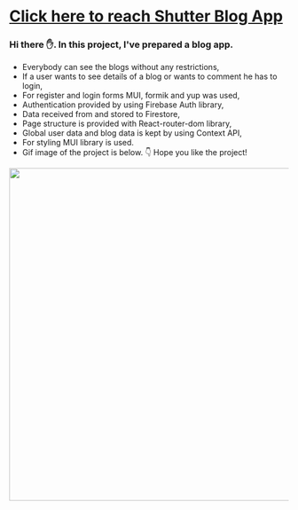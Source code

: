 # [Click here to reach Shutter Blog App](https://blog-ly4zr54y5-musatirgithub.vercel.app/)
<h3>Hi there ✋. In this project, I've prepared a blog app.</h3>
<ul>
  <li>Everybody can see the blogs without any restrictions,</li>
  <li>If a user wants to see details of a blog or wants to comment he has to login,</li>
  <li>For register and login forms MUI, formik and yup was used,</li>
  <li>Authentication provided by using Firebase Auth library,</li>
  <li>Data received from and stored to Firestore,</li>
  <li>Page structure is provided with React-router-dom library,</li>
  <li>Global user data and blog data is kept by using Context API,</li>
  <li>For styling MUI library is used.</li>
  <li>Gif image of the project is below. 👇 Hope you like the project! </li>
</ul>  
<div class="pics">
  <img src="https://github.com/musatirgithub/BlogApp/BlogApp.gif" width="600px">
</div>
